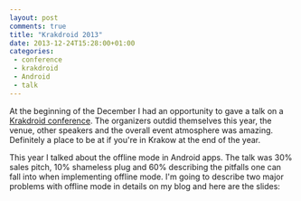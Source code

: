 ```yaml
---
layout: post
comments: true
title: "Krakdroid 2013"
date: 2013-12-24T15:28:00+01:00
categories:
 - conference
 - krakdroid
 - Android
 - talk
---
```


At the beginning of the December I had an opportunity to gave a talk on a [Krakdroid conference](http://www.krakdroid.pl/). The organizers outdid themselves this year, the venue, other speakers and the overall event atmosphere was amazing. Definitely a place to be at if you're in Krakow at the end of the year.

This year I talked about the offline mode in Android apps. The talk was 30% sales pitch, 10% shameless plug and 60% describing the pitfalls one can fall into when implementing offline mode. I'm going to describe two major problems with offline mode in details on my blog and here are the slides:

<script async="" class="speakerdeck-embed" data-id="6b523f1041750131528c42d974972a8f" data-ratio="1.33333333333333" src="//speakerdeck.com/assets/embed.js"/>


Protip on giving a public speech - take a sip of water every 2-3 slides, especially if you're not feeling well and you have a sore throat.

I got an atrocious headache in the afternoon and went home, so I didn't see all the talks, but I've seen the rare thing - a succesful live coding - by [+Wojtek Erbetowski](http://plus.google.com/101390418023034694144) who presented the [RoboSpock](https://github.com/Polidea/RoboSpock) testing framework and incrementally turned a meh-Java code into concise Groove goodness. [+Maciej Górski](http://plus.google.com/102636096187402339072) did the maps framework overview, and although he's the author of excellent [Android Maps Extensions](https://github.com/mg6maciej/android-maps-extensions) he managed to be surprisingly objective. The first talk by [+Wojtek Kaliciński](http://plus.google.com/106250762035158784863) triggered an internal discussion and Base about reducing the support for old Android versions. It won't happen overnight, but at least we've moved from the dangerous "c'mon, it's not that hard to support Froyo" mindtrack. I'll definitely write more about this.

To summarise, it was a great event. I've learned a lot, I've met some interesting people and I gave another talk, which completes [one of the goals I set myself up for 2013](/blog/2012/12/30/2012-summary). Good stuff.
